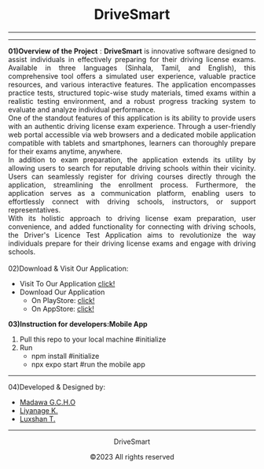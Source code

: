 <div>
  <div align="center">
    <h1>DriveSmart</h1>
    <hr/>
    <hr />
  </div>
  <div  align="justify">
        <b>01)Overview of the Project</b> : <b>DriveSmart</b> is innovative software designed to assist individuals in effectively preparing for their driving license exams. Available in three languages (Sinhala, Tamil, and English), this comprehensive tool offers a simulated user experience, valuable practice resources, and various interactive features. The application encompasses practice tests, structured topic-wise study materials, timed exams within a realistic testing environment, and a robust progress tracking system to evaluate and analyze individual performance.
        <br/>
One of the standout features of this application is its ability to provide users with an authentic driving license exam experience. Through a user-friendly web portal accessible via web browsers and a dedicated mobile application compatible with tablets and smartphones, learners can thoroughly prepare for their exams anytime, anywhere.  <br/>
In addition to exam preparation, the application extends its utility by allowing users to search for reputable driving schools within their vicinity. Users can seamlessly register for driving courses directly through the application, streamlining the enrollment process. Furthermore, the application serves as a communication platform, enabling users to effortlessly connect with driving schools, instructors, or support representatives.
 <br/>
With its holistic approach to driving license exam preparation, user convenience, and added functionality for connecting with driving schools, the Driver's Licence Test Application aims to revolutionize the way individuals prepare for their driving license exams and engage with driving schools.
  </div>
<br/>
<div>
  <div align="left">
    02)Download & Visit Our Application:
    <ul>
      <li>
         Visit To Our Application <a href="/">click!</a>
      </li>
      <li>Download Our Application
        <ul>
          <li>On PlayStore: <a href="/">click!</a></li>
          <li>On AppStore: <a href="/">click!</a></li>
        </ul>
      </li>
    </ul>
    <b></b>
  </div>
</div>
  <div> 
   <b>03)Instruction for developers:Mobile App </b>
    <ol>
      <li>
        Pull this repo to your local machine #initialize
      </li>
      <li>
        Run
        <ul>
          <li>
              npm install #initialize
          </li>
          <li>
              npx expo start #run the mobile app
          </li>
        </ul>
      </li>
    </ol>
  </div>
<hr/>
  <div align="left" >
    04)Developed & Designed by: 
    <ul>
      <li><a href="https://github.com/OshnMdw">Madawa G.C.H.O</a></li>
      <li><a href="https://github.com/kamadi2000">Liyanage K.</a></li>
      <li><a href="https://github.com/luxshan2000">Luxshan T.</a></li>
    </ul>
  </div>
</div>
<hr/>
<div align="center">
  <p>DriveSmart</p>
  <p>©2023 All rights reserved</p>
</div>

